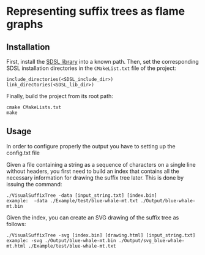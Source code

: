 Representing suffix trees as flame graphs
=========

Installation
------------
First, install the [SDSL library](https://github.com/simongog/sdsl.git) into a known path. Then, set the corresponding SDSL installation directories in the `CMakeList.txt` file of the project:
```
include_directories(<SDSL_include_dir>)
link_directories(<SDSL_lib_dir>)
```
Finally, build the project from its root path:
```
cmake CMakeLists.txt
make
```

Usage
-----
In order to configure properly the output you have to setting up the config.txt file

Given a file containing a string as a sequence of characters on a single line without headers, you first need to build an index that contains all the necessary information for drawing the suffix tree later. This is done by issuing the command:
```
./VisualSuffixTree -data [input_string.txt] [index.bin]
example:  -data ./Example/test/blue-whale-mt.txt ./Output/blue-whale-mt.bin
```
Given the index, you can create an SVG drawing of the suffix tree as follows:
```
./VisualSuffixTree -svg [index.bin] [drawing.html] [input_string.txt]
example: -svg ./Output/blue-whale-mt.bin ./Output/svg_blue-whale-mt.html ./Example/test/blue-whale-mt.txt
```
